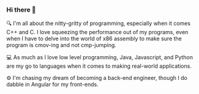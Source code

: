 ### Hi there 👋

🔍 I'm all about the nitty-gritty of programming, especially when it comes C++ and C. I love squeezing the performance out of my programs, even when I have to delve into the world of x86 assembly to make sure the program is cmov-ing and not cmp-jumping.

💻 As much as I love low level programming, Java, Javascript, and Python are my go to languages when it comes to making real-world applications.

⚙️ I'm chasing my dream of becoming a back-end engineer, though I do dabble in Angular for my front-ends.
